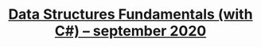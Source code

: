 # <p align="center"><a href="https://softuni.bg/trainings/3112/data-structures-fundamentals-with-csharp-september-2020"> Data Structures Fundamentals (with C#) – september 2020 <a/><p>
